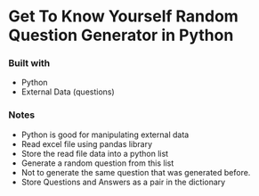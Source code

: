 # Get To Know Yourself Random Question Generator in Python

### Built with
* Python
* External Data (questions)

### Notes
* Python is good for manipulating external data
* Read excel file using pandas library
* Store the read file data into a python list
* Generate a random question from this list
* Not to generate the same question that was generated before.
* Store Questions and Answers as a pair in the dictionary
